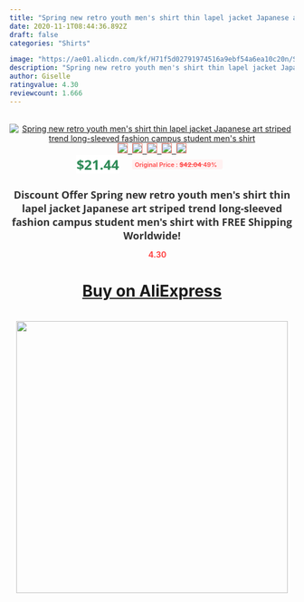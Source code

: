 ```yaml
---
title: "Spring new retro youth men's shirt thin lapel jacket Japanese art striped trend long-sleeved fashion campus student men's shirt"
date: 2020-11-1T08:44:36.892Z
draft: false
categories: "Shirts"

image: "https://ae01.alicdn.com/kf/H71f5d02791974516a9ebf54a6ea10c20n/Spring-new-retro-youth-men-s-shirt-thin-lapel-jacket-Japanese-art-striped-trend-long-sleeved.jpg"
description: "Spring new retro youth men's shirt thin lapel jacket Japanese art striped trend long-sleeved fashion campus student men's shirt"
author: Giselle
ratingvalue: 4.30
reviewcount: 1.666
---
```

<br>
<div style="text-align: center;">
<a href="https://s.click.aliexpress.com/e/_AkzB2H" target="_blank" rel="nofollow noopener noreferrer"><img alt="Spring new retro youth men's shirt thin lapel jacket Japanese art striped trend long-sleeved fashion campus student men's shirt" class="magnifier-image" src="https://ae01.alicdn.com/kf/H71f5d02791974516a9ebf54a6ea10c20n/Spring-new-retro-youth-men-s-shirt-thin-lapel-jacket-Japanese-art-striped-trend-long-sleeved.jpg_640x640.jpg">
<br>
<img style="border:1px solid salmon" src="https://ae01.alicdn.com/kf/H71f5d02791974516a9ebf54a6ea10c20n/Spring-new-retro-youth-men-s-shirt-thin-lapel-jacket-Japanese-art-striped-trend-long-sleeved.jpg_120x120.jpg">&nbsp;&nbsp;<img style="border:1px solid salmon" src="https://ae01.alicdn.com/kf/Hbe1d41cdf06447b28e2d731504a672a3f/Spring-new-retro-youth-men-s-shirt-thin-lapel-jacket-Japanese-art-striped-trend-long-sleeved.jpg_120x120.jpg">&nbsp;&nbsp;<img style="border:1px solid salmon" src="https://ae01.alicdn.com/kf/Hf534c5e7a28a4660ab8df3a11c912cd67/Spring-new-retro-youth-men-s-shirt-thin-lapel-jacket-Japanese-art-striped-trend-long-sleeved.jpg_120x120.jpg">&nbsp;&nbsp;<img style="border:1px solid salmon" src="https://ae01.alicdn.com/kf/H48a92a4f658a4a9e98743fe844d4bd1em/Spring-new-retro-youth-men-s-shirt-thin-lapel-jacket-Japanese-art-striped-trend-long-sleeved.jpg_120x120.jpg">&nbsp;&nbsp;<img style="border:1px solid salmon" src="https://ae01.alicdn.com/kf/Hac8f3c74630148418b209da4a9eee0d3E/Spring-new-retro-youth-men-s-shirt-thin-lapel-jacket-Japanese-art-striped-trend-long-sleeved.jpg_120x120.jpg"></a></div><br0>
<div style="text-align: center;"><span style="background-color: white; border: 0px; box-sizing: border-box; color: seagreen; display: inline-block; font-family: &quot;open sans&quot; , &quot;arial&quot; , &quot;helvetica&quot; , sans-serif , &quot;heiti&quot;; font-size: 24px; font-stretch: inherit; font-weight: 700; line-height: inherit; margin: 0px 10px 0px 0px; padding: 0px; vertical-align: middle;">$21.44 </span>
<span style="background: rgb(255 , 241 , 241); border-radius: 3px; border: 0px; box-sizing: border-box; color: #ff4747; display: inline-block; font-family: inherit; font-size: 12px; font-stretch: inherit; font-style: inherit; font-variant: inherit; font-weight: 600; line-height: inherit; margin: 0px; padding: 2px 5px; transform: scale(0.9); vertical-align: middle;">Original Price : <b style="text-decoration: line-through;">$42.04 </b> 49%&nbsp;&nbsp;</span></div>
<h1 style="color: #333333; display: inline-block; font-family: &quot;open sans&quot; , &quot;arial&quot; , &quot;helvetica&quot; , sans-serif , &quot;heiti&quot;; font-size: 18px; font-stretch: inherit; font-weight: 700; text-align: center;">Discount Offer Spring new retro youth men's shirt thin lapel jacket Japanese art striped trend long-sleeved fashion campus student men's shirt with FREE Shipping Worldwide!</h1>
<div style="color: #ff4747; text-align: center;">
<img src="https://4.bp.blogspot.com/-M0ZcTcb-5uY/XleCXlxnR4I/AAAAAAAAAEc/OrjgMkXV1oMQFaCRZj5HQwOCBcu3w1FegCPcBGAYYCw/s1600/star.png" style="height: 15px;">&nbsp;<b>4.30</b></div>
<div class="button_cont" align="center"><a class="buynow_a" href="https://s.click.aliexpress.com/e/_AkzB2H" target="_blank" rel="nofollow noopener noreferrer"><H1>Buy on AliExpress</H1></a></div><br>
<div class="separator" style="clear: both; text-align: center;">
<img src="https://lh3.googleusercontent.com/-pTy5HemUv9M/XlePHvY0dAI/AAAAAAAAAE4/0nX5iRUoIWY8eMW9Dpxeirr157OZliDIgCLcBGAsYHQ/s1600/badge.gif" width="480">
</div>
